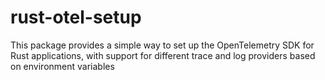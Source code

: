 # rust-otel-setup
This package provides a simple way to set up the OpenTelemetry SDK for Rust applications, with support for different trace and log providers based on environment variables
